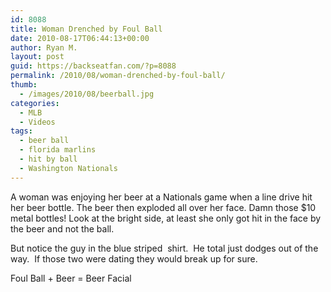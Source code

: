 ```yaml
---
id: 8088
title: Woman Drenched by Foul Ball
date: 2010-08-17T06:44:13+00:00
author: Ryan M.
layout: post
guid: https://backseatfan.com/?p=8088
permalink: /2010/08/woman-drenched-by-foul-ball/
thumb:
  - /images/2010/08/beerball.jpg
categories:
  - MLB
  - Videos
tags:
  - beer ball
  - florida marlins
  - hit by ball
  - Washington Nationals
---
```


<div class="entry">
  <p>
  </p>

  <p>
    A woman was enjoying her beer at a Nationals game when a line drive hit her beer bottle. The beer then exploded all over her face. Damn those $10 metal bottles! Look at the bright side, at least she only got hit in the face by the beer and not the ball.
  </p>

  <p>
    But notice the guy in the blue striped  shirt.  He total just dodges out of the way.  If those two were dating they would break up for sure.
  </p>

  <p>
    Foul Ball + Beer = Beer Facial
  </p>
</div>
